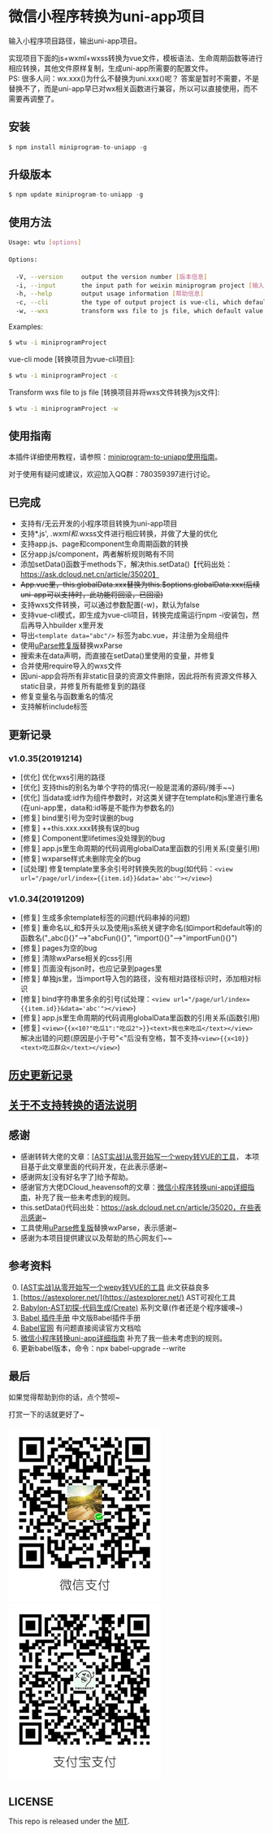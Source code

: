 # 微信小程序转换为uni-app项目   
   
输入小程序项目路径，输出uni-app项目。
   
实现项目下面的js+wxml+wxss转换为vue文件，模板语法、生命周期函数等进行相应转换，其他文件原样复制，生成uni-app所需要的配置文件。   
PS:
很多人问：wx.xxx()为什么不替换为uni.xxx()呢？
答案是暂时不需要，不是替换不了，而是uni-app早已对wx相关函数进行兼容，所以可以直接使用，而不需要再调整了。
   
        
## 安装   
   
```js
$ npm install miniprogram-to-uniapp -g
```
   
## 升级版本   
   
```js
$ npm update miniprogram-to-uniapp -g
```
   
## 使用方法

```sh
Usage: wtu [options]

Options:

  -V, --version     output the version number [版本信息]
  -i, --input       the input path for weixin miniprogram project [输入目录]
  -h, --help        output usage information [帮助信息]
  -c, --cli         the type of output project is vue-cli, which default value is false [是否转换为vue-cli项目，默认false]
  -w, --wxs         transform wxs file to js file, which default value is false [是否将wxs文件转换为js文件，默认false]

```

Examples:

```sh
$ wtu -i miniprogramProject
```

vue-cli mode [转换项目为vue-cli项目]:
```sh
$ wtu -i miniprogramProject -c
```

Transform wxs file to js file [转换项目并将wxs文件转换为js文件]:
```sh
$ wtu -i miniprogramProject -w
```

## 使用指南

本插件详细使用教程，请参照：[miniprogram-to-uniapp使用指南](http://ask.dcloud.net.cn/article/36037)。

对于使用有疑问或建议，欢迎加入QQ群：780359397进行讨论。


## 已完成   
* 支持有/无云开发的小程序项目转换为uni-app项目   
* 支持*.js', *.wxml和*.wxss文件进行相应转换，并做了大量的优化   
* 支持app.js、page和component生命周期函数的转换   
* 区分app.js/component，两者解析规则略有不同   
* 添加setData()函数于methods下，解决this.setData()【代码出处：https://ask.dcloud.net.cn/article/35020】  
* ~~App.vue里，this.globalData.xxx替换为this.$options.globalData.xxx(后续uni-app可以支持时，此功能将回滚，已回滚)~~   
* 支持wxs文件转换，可以通过参数配置(-w)，默认为false
* 支持vue-cli模式，即生成为vue-cli项目，转换完成需运行npm -i安装包，然后再导入hbuilder x里开发  
* 导出```<template data="abc"/>``` 标签为abc.vue，并注册为全局组件   
* 使用[uParse修复版](https://ext.dcloud.net.cn/plugin?id=364)替换wxParse   
* 搜索未在data声明，而直接在setData()里使用的变量，并修复   
* 合并使用require导入的wxs文件   
* 因uni-app会将所有非static目录的资源文件删除，因此将所有资源文件移入static目录，并修复所有能修复到的路径   
* 修复变量名与函数重名的情况   
* 支持解析include标签
   
   
## 更新记录   
### v1.0.35(20191214)   
* [优化] 优化wxs引用的路径    
* [优化] 支持this的别名为单个字符的情况(一般是混淆的源码/摊手~~)    
* [优化] 当data或:id作为组件参数时，对这类关键字在template和js里进行重名(在uni-app里，data和:id等是不能作为参数名的)   
* [修复] bind里引号为空时误删的bug    
* [修复] ++this.xxx.xxx转换有误的bug   
* [修复] Component里lifetimes没处理到的bug    
* [修复] app.js里生命周期的代码调用globalData里函数的引用关系(变量引用)    
* [修复] wxparse样式未删除完全的bug   
* [试处理] 修复template里多余引号时转换失败的bug(如代码：```<view url="/page/url/index={{item.id}}&data='abc'"></view>```)   


### v1.0.34(20191209)   
* [修复] 生成多余template标签的问题(代码串掉的问题)    
* [修复] 重命名以_和$开头以及使用js系统关键字命名(如import和default等)的函数名("_abc(){}"-->"abcFun(){}", "import(){}"-->"importFun(){}")    
* [修复] pages为空的bug    
* [修复] 清除wxParse相关的css引用    
* [修复] 页面没有json时，也应记录到pages里    
* [修复] 单独js里，当import导入包的路径，没有相对路径标识时，添加相对标识    
* [修复] bind字符串里多余的引号(试处理：```<view url="/page/url/index={{item.id}}&data='abc'"></view>```)   
* [修复] app.js里生命周期的代码调用globalData里函数的引用关系(函数引用)   
* [修复] ```<view>{{x<10?"吃瓜1":"吃瓜2">}}<text>我也来吃瓜</text></view>  ```解决出错的问题(原因是小于号"<"后没有空格，暂不支持```<view>{{x<10}}<text>吃瓜群众</text></view>```)   

## [历史更新记录](ReleaseNote.md)   
    
## [关于不支持转换的语法说明](Unsupported.md)  

## 感谢   
* 感谢转转大佬的文章：[[AST实战]从零开始写一个wepy转VUE的工具](https://juejin.im/post/5c877cd35188257e3b14a1bc#heading-14)， 本项目基于此文章里面的代码开发，在此表示感谢~   
* 感谢网友[没有好名字了]给予帮助。   
* 感谢官方大佬DCloud_heavensoft的文章：[微信小程序转换uni-app详细指南](http://ask.dcloud.net.cn/article/35786)，补充了我一些未考虑到的规则。   
* this.setData()代码出处：https://ask.dcloud.net.cn/article/35020，在些表示感谢~  
* 工具使用[uParse修复版](https://ext.dcloud.net.cn/plugin?id=364)替换wxParse，表示感谢~
* 感谢为本项目提供建议以及帮助的热心网友们~~   
    
      
## 参考资料   
0. [[AST实战]从零开始写一个wepy转VUE的工具](https://juejin.im/post/5c877cd35188257e3b14a1bc#heading-14)   此文获益良多   
1. [https://astexplorer.net/](https://astexplorer.net/)   AST可视化工具   
2. [Babylon-AST初探-代码生成(Create)](https://summerrouxin.github.io/2018/05/22/ast-create/Javascript-Babylon-AST-create/)   系列文章(作者还是个程序媛噢~)   
3. [Babel 插件手册](https://github.com/jamiebuilds/babel-handbook/blob/master/translations/zh-Hans/plugin-handbook.md#toc-inserting-into-a-container)  中文版Babel插件手册   
5. [Babel官网](https://babeljs.io/docs/en/babel-types)   有问题直接阅读官方文档哈   
6. [微信小程序转换uni-app详细指南](http://ask.dcloud.net.cn/article/35786)  补充了我一些未考虑到的规则。   
7. 更新babel版本，命令：npx babel-upgrade --write
   
   
## 最后
如果觉得帮助到你的话，点个赞呗~

打赏一下的话就更好了~

![微信支付](src/img/WeChanQR.png)![支付宝支付](src/img/AliPayQR.png)


## LICENSE
This repo is released under the [MIT](http://opensource.org/licenses/MIT).
